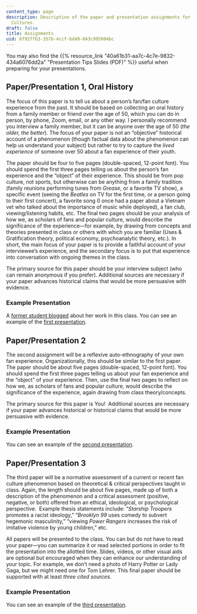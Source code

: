 ```yaml
---
content_type: page
description: Description of the paper and presentation assignments for Fans and Fan
  Cultures.
draft: false
title: Assignments
uid: 6f92ffb3-357b-4ccf-bd49-043c995084bc
---
```

You may also find the {{% resource_link "40a61b31-aa7c-4c7e-9832-434a6076dd2a" "Presentation Tips Slides (PDF)" %}} useful when preparing for your presentations.

## Paper/Presentation 1, Oral History

The focus of this paper is to tell us about a person’s fan/fan culture experience from the past. It should be based on collecting an oral history from a family member or friend over the age of 50, which you can do in person, by phone, Zoom, email, or any other way. I personally recommend you interview a family member, but it can be anyone over the age of 50 (*the older, the better*). The focus of your paper is not an “objective” historical account of a phenomenon (though factual data about the phenomenon can help us understand your subject) but rather to try to capture the *lived experience* of someone over 50 about a fan experience of their youth.

The paper should be four to five pages (double-spaced, 12-point font). You should spend the first three pages telling us about the person’s fan experience and the “object” of their experience. This should be from pop culture, not sports, but otherwise can be anything from a family tradition (family reunions performing tunes from *Grease*, or a favorite TV show), a specific event (seeing the *Beatles* on TV for the first time, or a person going to their first concert), a favorite song (I once had a paper about a Vietnam vet who talked about the importance of music while deployed), a fan club, viewing/listening habits, etc. The final two pages should be your analysis of how we, as scholars of fans and popular culture, would describe the significance of the experience—for example, by drawing from concepts and theories presented in class or others with which you are familiar (Uses & Gratification theory, political economy, psychoanalytic theory, etc.). In short, the main focus of your paper is to provide a faithful account of your interviewee’s experience, and the secondary focus is to put that experience into conversation with ongoing themes in the class.

The primary source for this paper should be your interview subject (who can remain anonymous if you prefer). Additional sources are necessary if your paper advances historical claims that would be more persuasive with evidence. 

### Example Presentation

A [former student blogged](https://mitadmissions.org/blogs/entry/cms-621-fans-fan-culture/) about her work in this class. You can see an example of the [first presentation](https://www.youtube.com/watch?v=zYJsTThsh88).

## Paper/Presentation 2

The second assignment will be a reflexive auto-ethnography of your own fan experience. Organizationally, this should be similar to the first paper. The paper should be about five pages (double-spaced, 12-point font). You should spend the first three pages telling us about your fan experience and the “object” of your experience. Then, use the final two pages to reflect on how we, as scholars of fans and popular culture, would describe the significance of the experience, again drawing from class theory/concepts.

The primary source for this paper is You!  Additional sources are necessary if your paper advances historical or historical claims that would be more persuasive with evidence. 

### Example Presentation

You can see an example of the [second presentation](https://www.youtube.com/watch?v=PYiu_796CbI).

## Paper/Presentation 3

The third paper will be a normative assessment of a current or recent fan culture phenomenon based on theoretical & critical perspectives taught in class. Again, the length should be about five pages, made up of both a description of the phenomenon and a critical assessment (positive, negative, or both) offered from an ethical, ideological, or psychological perspective.  Example thesis statements include: “*Starship Troopers* promotes a racist ideology,” “*Brooklyn 99* uses comedy to subvert hegemonic masculinity,” “viewing *Power Rangers* increases the risk of imitative violence by young children,” etc. 

All papers will be presented to the class. You can but do not have to read your paper—you can summarize it or read selected portions in order to fit the presentation into the allotted time. Slides, videos, or other visual aids are optional but encouraged when they can enhance our understanding of your topic. For example, we don’t need a photo of Harry Potter or Lady Gaga, but we might need one for Tom Lehrer. This final paper should be supported with at least *three cited sources*.

### Example Presentation

You can see an example of the [third presentation](https://www.youtube.com/watch?v=gqNJAoepCg0).